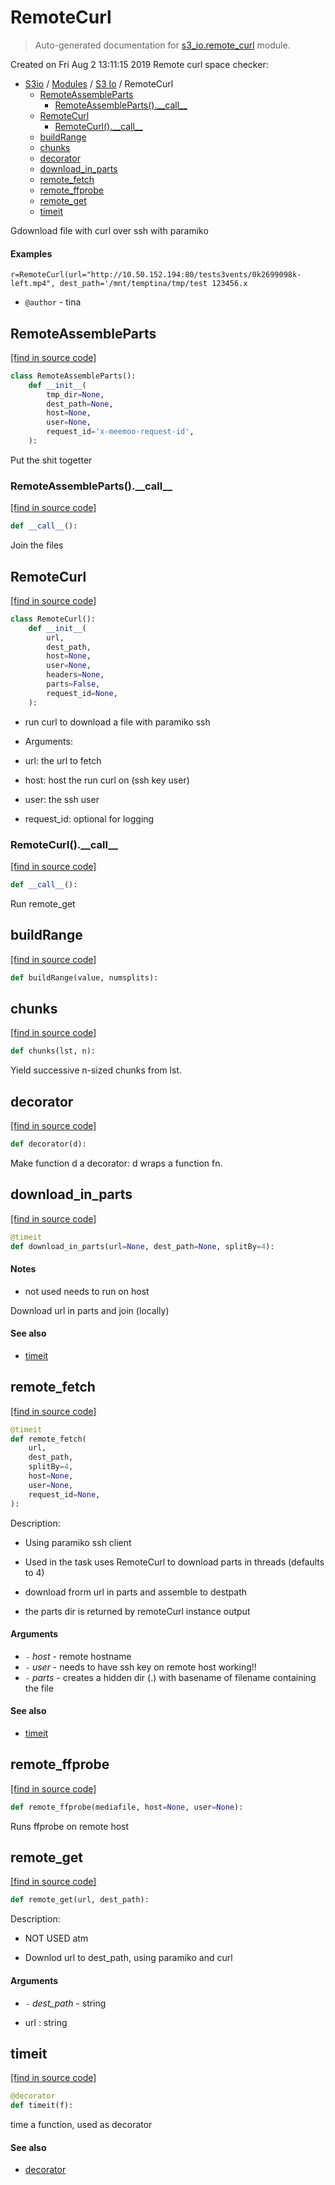 # RemoteCurl

> Auto-generated documentation for [s3_io.remote_curl](../../s3_io/remote_curl.py) module.

Created on Fri Aug  2 13:11:15 2019
Remote curl space checker:

- [S3io](../README.md#s3io) / [Modules](../MODULES.md#s3io-modules) / [S3 Io](index.md#s3-io) / RemoteCurl
    - [RemoteAssembleParts](#remoteassembleparts)
        - [RemoteAssembleParts().\_\_call\_\_](#remoteassembleparts__call__)
    - [RemoteCurl](#remotecurl)
        - [RemoteCurl().\_\_call\_\_](#remotecurl__call__)
    - [buildRange](#buildrange)
    - [chunks](#chunks)
    - [decorator](#decorator)
    - [download_in_parts](#download_in_parts)
    - [remote_fetch](#remote_fetch)
    - [remote_ffprobe](#remote_ffprobe)
    - [remote_get](#remote_get)
    - [timeit](#timeit)

Gdownload file with curl over ssh with paramiko

#### Examples

```curl_headers="-H 'host:s3-domain.org"'"
r=RemoteCurl(url="http://10.50.152.194:80/tests3vents/0k2699098k-left.mp4", dest_path='/mnt/temptina/tmp/test 123456.x
```

- `@author` - tina

## RemoteAssembleParts

[[find in source code]](../../s3_io/remote_curl.py#L277)

```python
class RemoteAssembleParts():
    def __init__(
        tmp_dir=None,
        dest_path=None,
        host=None,
        user=None,
        request_id='x-meemoo-request-id',
    ):
```

Put the shit togetter

### RemoteAssembleParts().\_\_call\_\_

[[find in source code]](../../s3_io/remote_curl.py#L362)

```python
def __call__():
```

Join the files

## RemoteCurl

[[find in source code]](../../s3_io/remote_curl.py#L142)

```python
class RemoteCurl():
    def __init__(
        url,
        dest_path,
        host=None,
        user=None,
        headers=None,
        parts=False,
        request_id=None,
    ):
```

- run curl to download a file with paramiko ssh

- Arguments:

- url: the url to fetch

- host: host the run curl on (ssh key user)

- user: the ssh user

- request_id: optional for logging

### RemoteCurl().\_\_call\_\_

[[find in source code]](../../s3_io/remote_curl.py#L272)

```python
def __call__():
```

Run remote_get

## buildRange

[[find in source code]](../../s3_io/remote_curl.py#L58)

```python
def buildRange(value, numsplits):
```

## chunks

[[find in source code]](../../s3_io/remote_curl.py#L52)

```python
def chunks(lst, n):
```

Yield successive n-sized chunks from lst.

## decorator

[[find in source code]](../../s3_io/remote_curl.py#L32)

```python
def decorator(d):
```

Make function d a decorator: d wraps a function fn.

## download_in_parts

[[find in source code]](../../s3_io/remote_curl.py#L72)

```python
@timeit
def download_in_parts(url=None, dest_path=None, splitBy=4):
```

#### Notes

- not used needs to run on host

Download url in parts and join (locally)

#### See also

- [timeit](#timeit)

## remote_fetch

[[find in source code]](../../s3_io/remote_curl.py#L368)

```python
@timeit
def remote_fetch(
    url,
    dest_path,
    splitBy=4,
    host=None,
    user=None,
    request_id=None,
):
```

Description:

- Using paramiko ssh client

- Used in the task uses RemoteCurl to download parts in threads
(defaults to 4)

- download frorm url in parts and assemble to destpath

- the parts dir is returned by remoteCurl instance output

#### Arguments

- `-` *host* - remote hostname
- `-` *user* - needs to have ssh key on remote host working!!
- `-` *parts* - creates a hidden dir (.) with basename of filename containing the file

#### See also

- [timeit](#timeit)

## remote_ffprobe

[[find in source code]](../../s3_io/remote_curl.py#L528)

```python
def remote_ffprobe(mediafile, host=None, user=None):
```

Runs ffprobe on remote host

## remote_get

[[find in source code]](../../s3_io/remote_curl.py#L467)

```python
def remote_get(url, dest_path):
```

Description:

- NOT USED atm

- Downlod url to dest_path, using paramiko and curl

#### Arguments

- `-` *dest_path* - string

- url : string

## timeit

[[find in source code]](../../s3_io/remote_curl.py#L40)

```python
@decorator
def timeit(f):
```

time a function, used as decorator

#### See also

- [decorator](#decorator)
